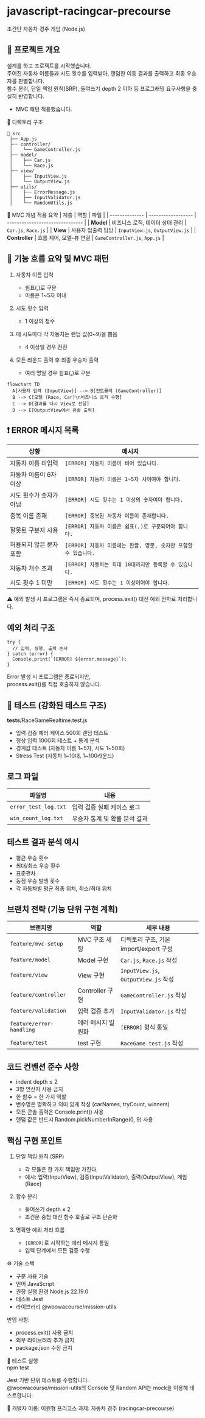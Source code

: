 # javascript-racingcar-precourse

초간단 자동차 경주 게임 (Node.js)
## 🏁 프로젝트 개요

설계를 하고 프로젝트를 시작했습니다.  
주어진 자동차 이름들과 시도 횟수를 입력받아, 랜덤한 이동 결과를 출력하고 최종 우승자를 판별합니다.  
함수 분리, 단일 책임 원칙(SRP), 들여쓰기 depth 2 이하 등 프로그래밍 요구사항을 충실히 반영합니다.  
+ MVC 패턴 적용했습니다.  

📁 디렉토리 구조
```
📁 src
 ├── App.js
 ├── controller/
 │    └── GameController.js
 ├── model/
 │    ├── Car.js
 │    └── Race.js
 ├── view/
 │    ├── InputView.js
 │    └── OutputView.js
 ├── utils/
 │    ├── ErrorMessage.js
 │    ├── InputValidator.js
 │    └── RandomUtils.js
```

📘 MVC 개념 적용 요약
| 계층             | 역할                 | 파일                              |
| -------------- | ------------------ | ------------------------------- |
| **Model**      | 비즈니스 로직, 데이터 상태 관리 | `Car.js`, `Race.js`             |
| **View**       | 사용자 입출력 담당         | `InputView.js`, `OutputView.js` |
| **Controller** | 흐름 제어, 모델-뷰 연결     | `GameController.js`, `App.js`   |

## 🧭 기능 흐름 요약 및 MVC 패턴

1. 자동차 이름 입력  
   - 쉼표(,)로 구분  
   - 이름은 1~5자 이내  

2. 시도 횟수 입력  
   - 1 이상의 정수  

3. 매 시도마다 각 자동차는 랜덤 값(0~9)을 뽑음  
   - 4 이상일 경우 전진  

4. 모든 라운드 출력 후 최종 우승자 출력  
   - 여러 명일 경우 쉼표(,)로 구분

```
flowchart TD
  A[사용자 입력 (InputView)] --> B[컨트롤러 (GameController)]
  B --> C[모델 (Race, Car)\n비즈니스 로직 수행]
  C --> D[결과를 다시 View로 전달]
  D --> E[OutputView에서 콘솔 출력]
```


## ❗️ ERROR 메시지 목록
| 상황            | 메시지                                        |
| ------------- | ------------------------------------------ |
| 자동차 이름 미입력    | `[ERROR] 자동차 이름이 비어 있습니다.`                 |
| 자동차 이름이 6자 이상 | `[ERROR] 자동차 이름은 1~5자 사이여야 합니다.`           |
| 시도 횟수가 숫자가 아님 | `[ERROR] 시도 횟수는 1 이상의 숫자여야 합니다.`           |
| 중복 이름 존재      | `[ERROR] 중복된 자동차 이름이 존재합니다.`               |
| 잘못된 구분자 사용    | `[ERROR] 자동차 이름은 쉼표(,)로 구분되어야 합니다.`        |
| 허용되지 않은 문자 포함 | `[ERROR] 자동차 이름에는 한글, 영문, 숫자만 포함할 수 있습니다.` |
| 자동차 개수 초과     | `[ERROR] 자동차는 최대 10대까지만 등록할 수 있습니다.`       |
| 시도 횟수 1 미만    | `[ERROR] 시도 횟수는 1 이상이어야 합니다.`              |


⚠️ 예외 발생 시 프로그램은 즉시 종료되며, process.exit() 대신 예외 전파로 처리합니다.  

## 예외 처리 구조
```
try {
  // 입력, 실행, 출력 순서
} catch (error) {
  Console.print(`[ERROR] ${error.message}`);
}
```
Error 발생 시 프로그램은 종료되지만,  
process.exit()를 직접 호출하지 않습니다.  

## 🧪 테스트 (강화된 테스트 구조)
__tests__/RaceGameRealtime.test.js  
- 입력 검증 에러 케이스 500회 랜덤 테스트
- 정상 입력 1000회 테스트 + 통계 분석
- 경계값 테스트 (자동차 이름 1~5자, 시도 1~50회)
- Stress Test (자동차 1~10대, 1~100라운드)

## 로그 파일
| 파일명                  | 내용                |
| -------------------- | ----------------- |
| `error_test_log.txt` | 입력 검증 실패 케이스 로그   |
| `win_count_log.txt`  | 우승자 통계 및 확률 분석 결과 |  


## 테스트 결과 분석 예시  
- 평균 우승 횟수
- 최대/최소 우승 횟수
- 표준편차
- 동점 우승 발생 횟수
- 각 자동차별 평균 최종 위치, 최소/최대 위치


## 브랜치 전략 (기능 단위 구현 계획)
| 브랜치명                     | 역할            | 세부 내용                              |
| ------------------------ | ------------- | ---------------------------------- |
| `feature/mvc-setup`      | MVC 구조 세팅     | 디렉토리 구조, 기본 import/export 구성       |
| `feature/model`          | Model 구현      | `Car.js`, `Race.js` 작성             |
| `feature/view`           | View 구현       | `InputView.js`, `OutputView.js` 작성 |
| `feature/controller`     | Controller 구현 | `GameController.js` 작성             |
| `feature/validation`     | 입력 검증 추가      | `InputValidator.js` 작성             |
| `feature/error-handling` | 에러 메시지 일원화    | `[ERROR]` 형식 통일                    |
| `feature/test`           | test 구현       | `RaceGame.test.js` 작성             |

## 코드 컨벤션 준수 사항
- indent depth ≤ 2
- 3항 연산자 사용 금지
- 한 함수 = 한 가지 역할
- 변수명은 명확하고 의미 있게 작성 (carNames, tryCount, winners)
- 모든 콘솔 출력은 Console.print() 사용
- 랜덤 값은 반드시 Random.pickNumberInRange(0, 9) 사용


## 핵심 구현 포인트
1. 단일 책임 원칙 (SRP)  
   - 각 모듈은 한 가지 책임만 가진다.  
   - 예시: 입력(InputView), 검증(InputValidator), 출력(OutputView), 게임(Race)  

2. 함수 분리  
   - 들여쓰기 depth ≤ 2  
   - 조건문 중첩 대신 함수 호출로 구조 단순화  

3. 명확한 예외 처리 흐름  
   - `[ERROR]`로 시작하는 에러 메시지 통일  
   - 입력 단계에서 모든 검증 수행  


⚙️ 기술 스택
- 구분	사용 기술
- 언어	JavaScript
- 권장 실행 환경	Node.js 22.19.0
- 테스트	Jest
- 라이브러리	@woowacourse/mission-utils

반영 사항:
- process.exit() 사용 금지
- 외부 라이브러리 추가 금지
- package.json 수정 금지

🧪 테스트 실행  
npm test  

Jest 기반 단위 테스트를 수행합니다.  
@woowacourse/mission-utils의 Console 및 Random API는 mock을 이용해 테스트합니다.  

👤 개발자 이름: 이원형 프리코스 과제: 자동차 경주 (racingcar-precourse)
